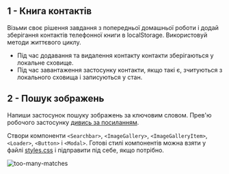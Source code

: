 ## 1 - Книга контактів

Візьми своє рішення завдання з попередньої домашньої роботи і додай зберігання контактів телефонної книги в localStorage. Використовуй методи життєвого циклу.

- Під час додавання та видалення контакту контакти зберігаються у локальне сховище.
- Під час завантаження застосунку контакти, якщо такі є, зчитуються з локального сховища і записуються у стан.

## 2 - Пошук зображень

Напиши застосунок пошуку зображень за ключовим словом. Прев'ю робочого застосунку [дивись за посиланням](https://drive.google.com/file/d/1oXCGyiq4uKwW0zzraZLKk4lh3voBlBzZ/view).

Створи компоненти `<Searchbar>`, `<ImageGallery>`, `<ImageGalleryItem>`, `<Loader>`, `<Button>` і `<Modal>`. Готові стилі компонентів можна взяти у файлі [styles.css](https://minhaskamal.github.io/DownGit/#/home?url=https:%2F%2Fgithub.com%2Fgoitacademy%2Freact-homework%2Fblob%2Fmaster%2Fhomework-03%2Fimage-finder%2Fstyles.css) і підправити під себе, якщо потрібно.

![too-many-matches](https://textbook.edu.goit.global/lms-react-homework/v1/uk/img/hw-03/image-finder.jpg)
